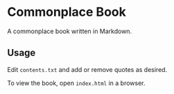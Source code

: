 Commonplace Book
================

A commonplace book written in Markdown.

Usage
-----

Edit `contents.txt` and add or remove quotes as desired.

To view the book, open `index.html` in a browser.
